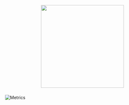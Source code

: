 <div align="center">
  <img height="270" src="https://media.tenor.com/Vk99BwgU9BIAAAAC/tokyo-ghoul.gif"  />
</div>

###
![Metrics](https://metrics.lecoq.io/zerbaliy3v?template=classic&isocalendar=1&traffic=1&pagespeed=1&stargazers=1&stars=1&base=header%2C%20activity%2C%20community%2C%20repositories%2C%20metadata&base.indepth=false&base.hireable=false&base.skip=false&isocalendar=false&isocalendar.duration=half-year&stargazers=false&stargazers.days=14&stargazers.charts=true&stargazers.charts.type=classic&stargazers.worldmap=false&stargazers.worldmap.sample=0&stars=false&stars.limit=4&traffic=false&pagespeed=false&pagespeed.url=.user.website&pagespeed.detailed=false&pagespeed.screenshot=false&pagespeed.pwa=false&config.timezone=UTC)
